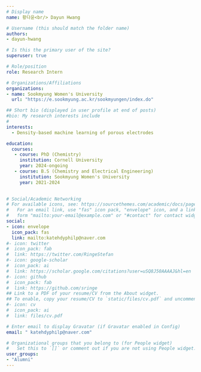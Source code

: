 ```yaml
---
# Display name
name: 황다윤<br/> Dayun Hwang 

# Username (this should match the folder name)
authors:
- dayun-hwang

# Is this the primary user of the site?
superuser: true

# Role/position
role: Research Intern

# Organizations/Affiliations
organizations:
- name: Sookmyung Women's University
  url: "https://e.sookmyung.ac.kr/sookmyungen/index.do"

## Short bio (displayed in user profile at end of posts)
#bio: My research interests include 
#
interests:
  - Density-based machine learning of porous electrodes

education:
  courses:
   - course: PhD (Chemistry)
     institution: Cornell University
     year: 2024-ongoing
   - course: B.S (Chemistry and Electrical Engineering)
     institution: Sookmyung Women's University
     year: 2021-2024
  

# Social/Academic Networking
# For available icons, see: https://sourcethemes.com/academic/docs/page-builder/#icons
#   For an email link, use "fas" icon pack, "envelope" icon, and a link in the
#   form "mailto:your-email@example.com" or "#contact" for contact widget.
social:
- icon: envelope
  icon_pack: fas
  link: mailto:katehdyphilp@naver.com
#- icon: twitter
#  icon_pack: fab
#  link: https://twitter.com/RingeStefan
#- icon: google-scholar
#  icon_pack: ai
#  link: https://scholar.google.com/citations?user=uSQ8J50AAAAJ&hl=en
#- icon: github
#  icon_pack: fab
#  link: https://github.com/sringe
## Link to a PDF of your resume/CV from the About widget.
## To enable, copy your resume/CV to `static/files/cv.pdf` and uncomment the lines below.
#- icon: cv
#  icon_pack: ai
#  link: files/cv.pdf

# Enter email to display Gravatar (if Gravatar enabled in Config)
email: " katehdyphilp@naver.com"

# Organizational groups that you belong to (for People widget)
#   Set this to `[]` or comment out if you are not using People widget.
user_groups:
- "Alumni"
---
```



